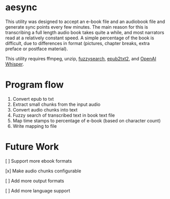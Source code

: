 # aesync

This utility was designed to accept an e-book file and an audiobook file and generate sync points every few minutes. The main reason for this is transcribing a full length audio book takes quite a while, and most narrators read at a relatively constant speed. A simple percentage of the book is difficult, due to differences in format (pictures, chapter breaks, extra preface or postface material).

This utility requires ffmpeg, unzip, [fuzzysearch](https://pypi.org/project/fuzzysearch/), [epub2txt2](https://github.com/kevinboone/epub2txt2), and [OpenAI Whisper](https://github.com/openai/whisper).

# Program flow
1. Convert epub to txt
2. Extract small chunks from the input audio
3. Convert audio chunks into text
4. Fuzzy search of transcribed text in book text file
5. Map time stamps to percentage of e-book (based on character count)
6. Write mapping to file

# Future Work
[ ] Support more ebook formats

[x] Make audio chunks configurable

[ ] Add more output formats

[ ] Add more language support
